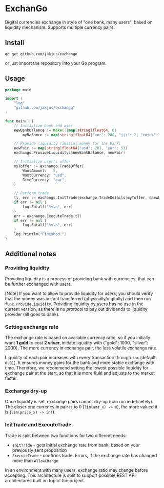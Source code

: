 # ExchanGo
Digital currencies exchange in style of "one bank, many users", based on liquidity mechanism. Supports multiple currency pairs.

## Install
```
go get github.com/jakjus/exchango
```
or just import the repository into your Go program.

## Usage
```go
package main

import (
    "log"
    "github.com/jakjus/exchango"
)

func main() {
	// Initialize bank and user
	newBankBalance := make([]map[string]float64, 0)
        myBalance := map[string]float64{"eur": 200, "jjt": 2, "coins":100}

	// Provide liquidity (initial money for the bank)
	newPair := map[string]float64{"usd": 201, "eur": 53}
	exchango.ProvideLiquidity(&newBankBalance, newPair)

	// Initialize user's offer
	myToffer := exchango.TradeOffer{
		WantAmount:   5,
		WantCurrency: "usd",
		GiveCurrency: "eur",
	}

	// Perform trade
	tl, err := exchango.InitTrade(exchango.TradeDetails{myToffer, &newBankBalance, &myBalance})
	if err != nil {
		log.Fatalf("%v\n", err)
	}
	err = exchango.ExecuteTrade(tl)
	if err != nil {
		log.Fatalf("%v\n", err)
	}
	log.Println("Finished.")
}
```

## Additional notes
### Providing liquidity
Providing liquidity is a process of providing bank with currencies, that can be further exchanged with users. 

[Note] If you want to allow to provide liquidity for *users*, you should verify that the money was in-fact transferred (physically/digitally) and then run `func ProvideLiquidity`. Providing liquidity by users has no use in the current version, as there is no *protocol* to pay out dividends to liquidity provider (all goes to bank).

### Setting exchange rate
The exchange rate is based on available currency ratio, so if you initially want **1 gold** to cost **2 silver**, initiate liquidity with {"gold": 1000, "silver": 2000}. The more currency in exchange pair, the less volatile exchange rate. 

Liquidity of each pair increases with every transaction through `tax` (default: `0.01`). It ensures money gains for the bank and more stable exchange with time. Therefore, we recommend setting the lowest possible liquidity for exchange pair at the start, so that it is more fluid and adjusts to the market faster.

### Exchange dry-up
Once liquidity is set, exchange pairs cannot dry-up (can run indefinetely). The closer one currency in pair is to 0 (`lim(amt_x) -> 0`), the more valued it is (`lim(price_x) -> inf`).

### InitTrade and ExecuteTrade
Trade is split between two functions for two different needs:
  - `InitTrade` - gets initial exchange rate from bank, based on your previously sent proposition
  - `ExecuteTrade` - confirms trade. Errors, if the exchange rate has changed more than `AllowChange`

In an environment with many users, exchange ratio may change before accepting. This architecture is split to support possible REST API architectures built on top of the project.

